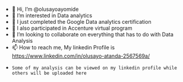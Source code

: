 - 👋 Hi, I’m @olusayoayomide
- 👀 I’m interested in Data analytics
- 🌱 I just completed the Google Data analytics certification
- 🌱 I also participated in Accenture virtual program
- 💞️ I’m looking to collaborate on everything that has to do with Data Analysis
- 📫 How to reach me, My linkedin Profile is https://www.linkedin.com/in/olusayo-atanda-2567569a/
-     Some of my analysis can be viewed on my linkedin profile while others will be uploaded here

<!---
olusayoayomide/olusayoayomide is a ✨ special ✨ repository because its `README.md` (this file) appears on your GitHub profile.
You can click the Preview link to take a look at your changes.
--->
